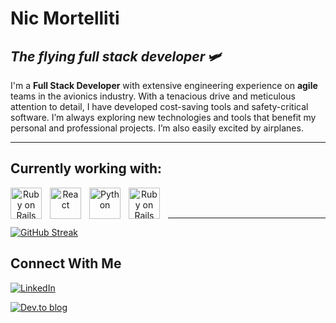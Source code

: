 # Nic Mortelliti

## _The flying full stack developer_ 🛩️

I'm a **Full Stack Developer** with extensive engineering experience on **agile** teams in the avionics industry. With a tenacious drive and meticulous attention to detail, I have developed cost-saving tools and safety-critical software. I’m always exploring new technologies and tools that benefit my personal and professional projects. I’m also easily excited by airplanes.

---

## Currently working with:

<div align="center">
<img align="left" alt="Ruby on Rails" width="50px" style="padding-right:10px;" src="https://cdn.jsdelivr.net/gh/devicons/devicon/icons/rails/rails-plain.svg" />

<img align="left" alt="React" width="50px" style="padding-right:10px;" src="https://cdn.jsdelivr.net/gh/devicons/devicon/icons/react/react-original.svg" />

<img align="left" alt="Python" width="50px" style="padding-right:10px;" src="https://cdn.jsdelivr.net/gh/devicons/devicon/icons/python/python-plain.svg" />

<img align="left" alt="Ruby on Rails" width="50px" style="padding-right:10px;" src="https://cdn.jsdelivr.net/gh/devicons/devicon/icons/docker/docker-plain.svg" />

</div>

<br />
<br />

---

[![GitHub Streak](https://streak-stats.demolab.com?user=nicmortelliti&theme=tokyonight&hide_border=true&border_radius=0)](https://git.io/streak-stats)

## Connect With Me

[![LinkedIn](https://img.shields.io/badge/linkedin-%230077B5.svg?style=for-the-badge&logo=linkedin&logoColor=white)](https://www.linkedin.com/in/nicolas-mortelliti/)

[![Dev.to blog](https://img.shields.io/badge/dev.to-0A0A0A?style=for-the-badge&logo=dev.to&logoColor=white)](https://dev.to/nicm)
